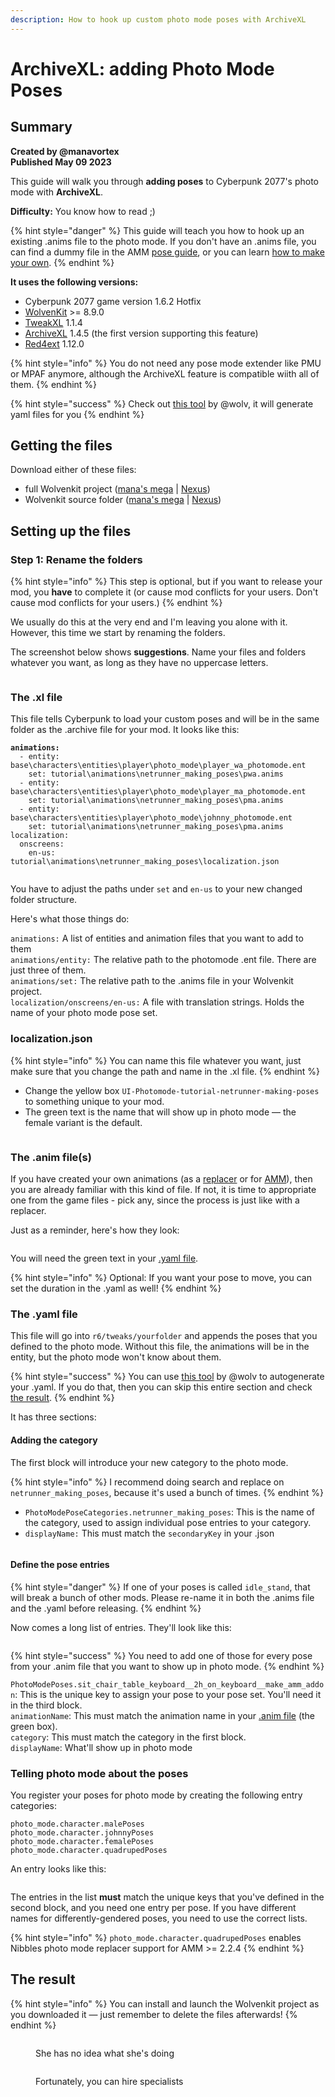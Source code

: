 ```yaml
---
description: How to hook up custom photo mode poses with ArchiveXL
---
```


# ArchiveXL: adding Photo Mode Poses

## Summary <a href="#summary" id="summary"></a>

**Created by @manavortex**\
**Published May 09 2023**

This guide will walk you through **adding poses** to Cyberpunk 2077's photo mode with **ArchiveXL**.

**Difficulty:** You know how to read ;)&#x20;

{% hint style="danger" %}
This guide will teach you how to hook up an existing .anims file to the photo mode. If you don't have an .anims file, you can find a dummy file in the AMM [pose guide](../animations/amm-collab-anims-poses.md), or you can learn [how to make your own](https://xbaebsae.jimdofree.com/cyberpunk-2077-tutorials/cp2077-custom-poses-and-animations/).
{% endhint %}

**It uses the following versions:**

* Cyberpunk 2077 game version 1.6.2 Hotfix
* [WolvenKit](https://github.com/WolvenKit/WolvenKit-nightly-releases/releases) >= 8.9.0
* [TweakXL](https://www.nexusmods.com/cyberpunk2077/mods/4197) 1.1.4
* [ArchiveXL](https://www.nexusmods.com/cyberpunk2077/mods/4198) 1.4.5 (the first version supporting this feature)
* [Red4ext](https://www.nexusmods.com/cyberpunk2077/mods/2380) 1.12.0

{% hint style="info" %}
You do not need any pose mode extender like PMU or MPAF anymore, although the ArchiveXL feature is compatible wiith all of them.
{% endhint %}

{% hint style="success" %}
Check out [this tool](https://wolv-photomode-tools.netlify.app/) by @wolv, it will generate yaml files for you
{% endhint %}

## Getting the files

Download either of these files:&#x20;

* full Wolvenkit project ([mana's mega](https://mega.nz/file/eI1VHT4C#YCIqNPTQ9y1DZHLmfXg910b2hctIWY\_RCTJdLM\_\_BS4) | [Nexus](https://www.nexusmods.com/cyberpunk2077/mods/8287))
* Wolvenkit source folder ([mana's mega](https://mega.nz/file/nBFxnQyQ#zSdyPMBGQhB-ApSb-H5GCckznapbLC0ZeNhVu0RP\_h4) | [Nexus](https://www.nexusmods.com/cyberpunk2077/mods/8287))

## Setting up the files

### Step 1: Rename the folders

{% hint style="info" %}
This step is optional, but if you want to release your mod, you **have** to complete it (or cause mod conflicts for your users. Don't cause mod conflicts for your users.)
{% endhint %}

We usually do this at the very end and I'm leaving you alone with it. However, this time we start by renaming the folders.

The screenshot below shows **suggestions**. Name your files and folders whatever you want, as long as they have no uppercase letters.

<figure><img src="../../../.gitbook/assets/archiveXL_photomode_file_structure.png" alt=""><figcaption></figcaption></figure>

### The .xl file

This file tells Cyberpunk to load your custom poses and will be in the same folder as the .archive file for your mod. It looks like this:

<pre><code><strong>animations:
</strong>  - entity: base\characters\entities\player\photo_mode\player_wa_photomode.ent
    set: tutorial\animations\netrunner_making_poses\pwa.anims
  - entity: base\characters\entities\player\photo_mode\player_ma_photomode.ent
    set: tutorial\animations\netrunner_making_poses\pma.anims
  - entity: base\characters\entities\player\photo_mode\johnny_photomode.ent
    set: tutorial\animations\netrunner_making_poses\pma.anims    
localization:
  onscreens:
    en-us: tutorial\animations\netrunner_making_poses\localization.json

</code></pre>

You have to adjust the paths under `set` and `en-us` to your new changed folder structure.

Here's what those things do:

`animations:` A list of entities and animation files that you want to add to them\
`animations/entity:` The relative path to the photomode .ent file. There are just three of them.\
`animations/set:` The relative path to the .anims file in your Wolvenkit project.\
`localization/onscreens/en-us:` A file with translation strings. Holds the name of your photo mode pose set.

### localization.json

{% hint style="info" %}
You can name this file whatever you want, just make sure that you change the path and name in the .xl file.
{% endhint %}

* Change the yellow box `UI-Photomode-tutorial-netrunner-making-poses` to something unique to your mod.&#x20;
* The green text is the name that will show up in photo mode — the female variant is the default.

<figure><img src="../../../.gitbook/assets/archivexl_photomode_json.png" alt=""><figcaption></figcaption></figure>

### The .anim file(s)

If you have created your own animations (as a [replacer](https://xbaebsae.jimdofree.com/cyberpunk-2077-tutorials/cp2077-custom-poses-and-animations/) or for [AMM](../animations/amm-collab-anims-poses.md)), then you are already familiar with this kind of file.  If not, it is time to appropriate one from the game files - pick any, since the process is just like with a replacer.

Just as a reminder, here's how they look:

<figure><img src="../../../.gitbook/assets/archivexl_photomode_anim.png" alt=""><figcaption></figcaption></figure>

You will need the green text in your [.yaml file](archivexl-adding-photo-mode-poses.md#the-.yaml-file).&#x20;

{% hint style="info" %}
Optional: If you want your pose to move, you can set the duration in the .yaml as well!
{% endhint %}

### The .yaml file

This file will go into `r6/tweaks/yourfolder` and appends the poses that you defined to the photo mode. Without this file, the animations will be in the entity, but the photo mode won't know about them.&#x20;

{% hint style="success" %}
You can use [this tool](https://wolv-photomode-tools.netlify.app/) by @wolv to autogenerate your .yaml. If you do that, then you can skip this entire section and check [the result](archivexl-adding-photo-mode-poses.md#the-result).
{% endhint %}

It has three sections:

#### Adding the category

The first block will introduce your new category to the photo mode.&#x20;

{% hint style="info" %}
I recommend doing search and replace on `netrunner_making_poses`, because it's used a bunch of times.
{% endhint %}

* `PhotoModePoseCategories.netrunner_making_poses`: This is the name of the category, used to assign individual pose entries to your category.
* `displayName:` This must match the `secondaryKey` in your .json

<figure><img src="../../../.gitbook/assets/archivexl_photomode_yaml_1.png" alt=""><figcaption></figcaption></figure>

#### Define the pose entries

{% hint style="danger" %}
If one of your poses is called `idle_stand`, that will break a bunch of other mods. Please re-name it in both the .anims file and the .yaml before releasing.
{% endhint %}

Now comes a long list of entries. They'll look like this:

<figure><img src="../../../.gitbook/assets/archivexl_photomode_yaml_2.png" alt=""><figcaption></figcaption></figure>

{% hint style="success" %}
You need to add one of those for every pose from your .anim file that you want to show up in photo mode.
{% endhint %}

`PhotoModePoses.sit_chair_table_keyboard__2h_on_keyboard__make_amm_addon`: This is the unique key to assign your pose to your pose set. You'll need it in the third block. \
`animationName`: This must match the animation name in your [.anim file](archivexl-adding-photo-mode-poses.md#the-.anim-file-s) (the green box).\
`category`: This must match the category in the first block.\
`displayName`: What'll show up in photo mode

### Telling photo mode about the poses

You register your poses for photo mode by creating the following entry categories:

```
photo_mode.character.malePoses
photo_mode.character.johnnyPoses
photo_mode.character.femalePoses
photo_mode.character.quadrupedPoses
```

An entry looks like this:

<figure><img src="../../../.gitbook/assets/archivexl_photomode_yaml_3.png" alt=""><figcaption></figcaption></figure>

The entries in the list **must** match the unique keys that you've defined in the second block, and you need one entry per pose. If you have different names for differently-gendered poses, you need to use the correct lists.

{% hint style="info" %}
`photo_mode.character.quadrupedPoses` enables Nibbles photo mode replacer support for AMM >= 2.2.4
{% endhint %}

## The result

{% hint style="info" %}
You can install and launch the Wolvenkit project as you downloaded it — just remember to delete the files afterwards!
{% endhint %}

<figure><img src="https://i.imgur.com/1nMpUSy.png" alt=""><figcaption><p>She has no idea what she's doing</p></figcaption></figure>

<figure><img src="https://i.imgur.com/eakqwZu.png" alt=""><figcaption><p>Fortunately, you can hire specialists</p></figcaption></figure>
